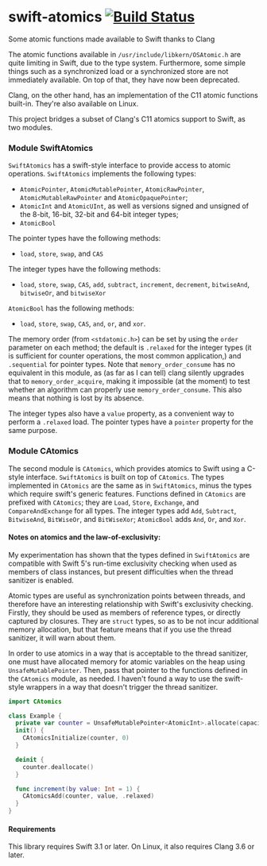 # swift-atomics [![Build Status](https://travis-ci.org/glessard/swift-atomics.svg?branch=master)](https://travis-ci.org/glessard/swift-atomics)
Some atomic functions made available to Swift thanks to Clang

The atomic functions available in `/usr/include/libkern/OSAtomic.h` are quite limiting in Swift, due to the type system. Furthermore, some simple things such as a synchronized load or a synchronized store are not immediately available. On top of that, they have now been deprecated.

Clang, on the other hand, has an implementation of the C11 atomic functions built-in. They're also available on Linux.

This project bridges a subset of Clang's C11 atomics support to Swift, as two modules.

### Module SwiftAtomics

`SwiftAtomics` has a swift-style interface to provide access to atomic operations.
`SwiftAtomics` implements the following types:
- `AtomicPointer`, `AtomicMutablePointer`, `AtomicRawPointer`, `AtomicMutableRawPointer` and `AtomicOpaquePointer`;
- `AtomicInt` and `AtomicUInt`, as well as versions signed and unsigned of the 8-bit, 16-bit, 32-bit and 64-bit integer types;
- `AtomicBool`

The pointer types have the following methods:
- `load`, `store`, `swap`, and `CAS`

The integer types have the following methods:
- `load`, `store`, `swap`, `CAS`, `add`, `subtract`, `increment`, `decrement`, `bitwiseAnd`, `bitwiseOr`, and `bitwiseXor`

`AtomicBool` has the following methods:
- `load`, `store`, `swap`, `CAS`, `and`, `or`, and `xor`.

The memory order (from `<stdatomic.h>`) can be set by using the `order` parameter on each method; the default is `.relaxed` for the integer types (it is sufficient for counter operations, the most common application,) and `.sequential` for pointer types. Note that `memory_order_consume` has no equivalent in this module, as (as far as I can tell) clang silently upgrades that to `memory_order_acquire`, making it impossible (at the moment) to test whether an algorithm can properly use `memory_order_consume`. This also means that nothing is lost by its absence.

The integer types also have a `value` property, as a convenient way to perform a `.relaxed` load.
The pointer types have a `pointer` property for the same purpose.

### Module CAtomics

The second module is `CAtomics`, which provides atomics to Swift using a C-style interface. `SwiftAtomics` is built on top of `CAtomics`. The types implemented in `CAtomics` are the same as in `SwiftAtomics`, minus the types which require swift's generic features.
Functions defined in `CAtomics` are prefixed with `CAtomics`; they are `Load`, `Store`, `Exchange`, and `CompareAndExchange` for all types. The integer types add `Add`, `Subtract`, `BitwiseAnd`, `BitWiseOr`, and `BitWiseXor`; `AtomicBool` adds `And`, `Or`, and `Xor`.

#### Notes on atomics and the law-of-exclusivity:

My experimentation has shown that the types defined in `SwiftAtomics` are compatible with Swift 5's run-time exclusivity checking when used as members of class instances, but present difficulties when the thread sanitizer is enabled.

Atomic types are useful as synchronization points between threads, and therefore have an interesting relationship with Swift's exclusivity checking. Firstly, they should be used as members of reference types, or directly captured by closures. They are `struct` types, so as to be not incur additional memory allocation, but that feature means that if you use the thread sanitizer, it will warn about them.

In order to use atomics in a way that is acceptable to the thread sanitizer, one must have allocated memory for atomic variables on the heap using `UnsafeMutablePointer`. Then, pass that pointer to the functions defined in the `CAtomics` module, as needed. I haven't found a way to use the swift-style wrappers in a way that doesn't trigger the thread sanitizer.

```swift
import CAtomics

class Example {
  private var counter = UnsafeMutablePointer<AtomicInt>.allocate(capacity: 1)
  init() {
    CAtomicsInitialize(counter, 0)
  }

  deinit {
    counter.deallocate()
  }

  func increment(by value: Int = 1) {
    CAtomicsAdd(counter, value, .relaxed)
  }
}
```

#### Requirements

This library requires Swift 3.1 or later. On Linux, it also requires Clang 3.6 or later.
